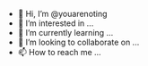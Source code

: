 - 👋 Hi, I’m @youarenoting
- 👀 I’m interested in ...
- 🌱 I’m currently learning ...
- 💞️ I’m looking to collaborate on ...
- 📫 How to reach me ...

<!---
youarenoting/youarenoting is a ✨ special ✨ repository because its `README.md` (this file) appears on your GitHub profile.
You can click the Preview link to take a look at your changes.
--->
